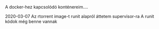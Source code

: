 A docker-hez kapcsolódó konténereim....


2020-03-07	Az rtorrent image-t runit alapról áttetem supervisor-ra
		A runit kódok még benne vannak